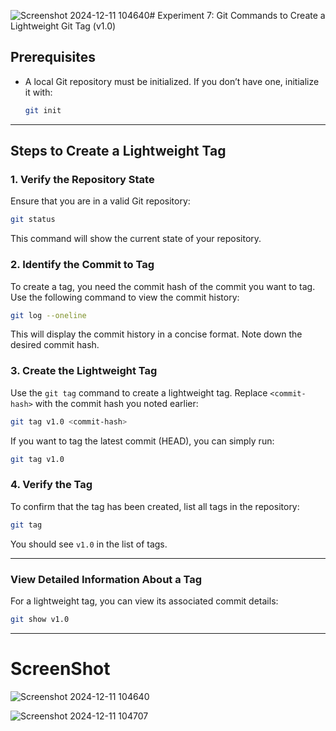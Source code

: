 ![Screenshot 2024-12-11 104640](https://github.com/user-attachments/assets/c25840f7-375e-4fc3-893d-ad8e47698686)# Experiment 7: Git Commands to Create a Lightweight Git Tag (v1.0)

## Prerequisites

- A local Git repository must be initialized. If you don’t have one, initialize it with:
  ```bash
  git init
  ```
---

## Steps to Create a Lightweight Tag

### 1. Verify the Repository State
Ensure that you are in a valid Git repository:
```bash
git status
```
This command will show the current state of your repository.

### 2. Identify the Commit to Tag
To create a tag, you need the commit hash of the commit you want to tag. Use the following command to view the commit history:
```bash
git log --oneline
```
This will display the commit history in a concise format. Note down the desired commit hash.

### 3. Create the Lightweight Tag
Use the `git tag` command to create a lightweight tag. Replace `<commit-hash>` with the commit hash you noted earlier:
```bash
git tag v1.0 <commit-hash>
```
If you want to tag the latest commit (HEAD), you can simply run:
```bash
git tag v1.0
```

### 4. Verify the Tag
To confirm that the tag has been created, list all tags in the repository:
```bash
git tag
```
You should see `v1.0` in the list of tags.

---

### View Detailed Information About a Tag
For a lightweight tag, you can view its associated commit details:
```bash
git show v1.0
```

---
# ScreenShot

![Screenshot 2024-12-11 104640](https://github.com/user-attachments/assets/2d7025c4-9606-44ed-833f-1d620f05ed13)


![Screenshot 2024-12-11 104707](https://github.com/user-attachments/assets/409e395b-33d5-4f9d-9c7e-f30d7d15be26)
